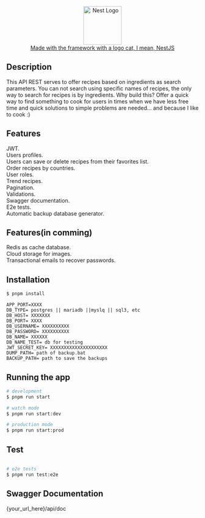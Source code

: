 <html lang="en">
<head>
  <meta charset="UTF-8">
  <meta name="viewport" content="width=device-width, initial-scale=1.0">
  <title>Centered NestJS Logo</title>
  <style>
    .centered-content {
      display: flex;
      flex-direction: column;
      align-items: center;
      text-align: center;
    }
    .centered-content img {
      width: 100px;
    }
  </style>
</head>
<body>
  <div class="centered-content">
    <a target="blank" href="https://nestjs.com">
      <img src="https://nestjs.com/img/logo-small.svg" alt="Nest Logo" />
      <div>Made with the framework with a logo cat, I mean, NestJS</div>
    </a>
  </div>
</body>
</html>

## Description

This API REST serves to offer recipes based on ingredients as search parameters. You can not search using specific names of recipes, the only way to search for recipes is by ingredients. Why build this? Offer a quick way to find something to cook for users in times when we have less free time and quick solutions to simple problems are needed... and because I like to cook :)

## Features

JWT.  
Users profiles.  
Users can save or delete recipes from their favorites list.  
Order recipes by countries.  
User roles.  
Trend recipes.  
Pagination.  
Validations.  
Swagger documentation.  
E2e tests.  
Automatic backup database generator.

## Features(in comming)

Redis as cache database.  
Cloud storage for images.  
Transactional emails to recover passwords.  

## Installation

```bash
$ pnpm install
```
```.env
APP_PORT=XXXX
DB_TYPE= postgres || mariadb ||myslq || sql3, etc
DB_HOST= XXXXXXX
DB_PORT= XXXX
DB_USERNAME= XXXXXXXXXX
DB_PASSWORD= XXXXXXXXXX
DB_NAME= XXXXXX
DB_NAME_TEST= db for testing
JWT_SECRET_KEY= XXXXXXXXXXXXXXXXXXXXX
DUMP_PATH= path of backup.bat
BACKUP_PATH= path to save the backups
```

## Running the app

```bash
# development
$ pnpm run start

# watch mode
$ pnpm run start:dev

# production mode
$ pnpm run start:prod
```

## Test

```bash

# e2e tests
$ pnpm run test:e2e
```

## Swagger Documentation
{your_url_here}/api/doc

